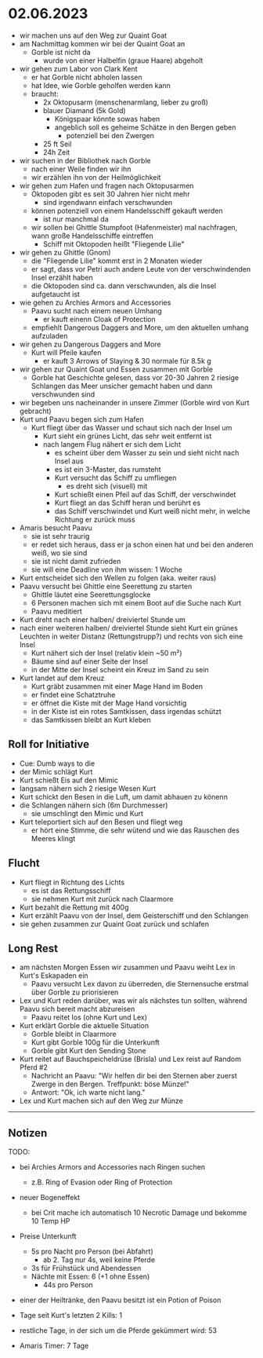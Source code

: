 # 02.06.2023
- wir machen uns auf den Weg zur Quaint Goat
- am Nachmittag kommen wir bei der Quaint Goat an
	- Gorble ist nicht da
		- wurde von einer Halbelfin (graue Haare) abgeholt
- wir gehen zum Labor von Clark Kent
	- er hat Gorble nicht abholen lassen
	- hat Idee, wie Gorble geholfen werden kann
	- braucht:
		- 2x Oktopusarm (menschenarmlang, lieber zu groß)
		- blauer Diamand (5k Gold)
			- Königspaar könnte sowas haben
			- angeblich soll es geheime Schätze in den Bergen geben
				- potenziell bei den Zwergen
		- 25 ft Seil
		- 24h Zeit
- wir suchen in der Bibliothek nach Gorble
	- nach einer Weile finden wir ihn
	- wir erzählen ihn von der Heilmöglichkeit
- wir gehen zum Hafen und fragen nach Oktopusarmen
	- Oktopoden gibt es seit 30 Jahren hier nicht mehr
		- sind irgendwann einfach verschwunden
	- können potenziell von einem Handelsschiff gekauft werden
		- ist nur manchmal da
	- wir sollen bei Ghittle Stumpfoot (Hafenmeister) mal nachfragen, wann große Handelsschiffe eintreffen
		- Schiff mit Oktopoden heißt "Fliegende Lilie"
- wir gehen zu Ghittle (Gnom)
	- die "Fliegende Lilie" kommt erst in 2 Monaten wieder
	- er sagt, dass vor Petri auch andere Leute von der verschwindenden Insel erzählt haben
	- die Oktopoden sind ca. dann verschwunden, als die Insel aufgetaucht ist
- wie gehen zu Archies Armors and Accessories
	- Paavu sucht nach einem neuen Umhang
		- er kauft einenn Cloak of Protection
	- empfiehlt Dangerous Daggers and More, um den aktuellen umhang aufzuladen
- wir gehen zu Dangerous Daggers and More
	- Kurt will Pfeile kaufen
		- er kauft 3 Arrows of Slaying & 30 normale für 8.5k g
- wir gehen zur Quaint Goat und Essen zusammen mit Gorble
	- Gorble hat Geschichte gelesen, dass vor 20-30 Jahren 2 riesige Schlangen das Meer unsicher gemacht haben und dann verschwunden sind
- wir begeben uns nacheinander in unsere Zimmer (Gorble wird von Kurt gebracht)
- Kurt und Paavu begen sich zum Hafen
	- Kurt fliegt über das Wasser und schaut sich nach der Insel um
		- Kurt sieht ein grünes Licht, das sehr weit entfernt ist
		- nach langem Flug nähert er sich dem Licht
			- es scheint über dem Wasser zu sein und sieht nicht nach Insel aus
			- es ist ein 3-Master, das rumsteht
			- Kurt versucht das Schiff zu umfliegen
				- es dreht sich (visuell) mit
			- Kurt schießt einen Pfeil auf das Schiff, der verschwindet
			- Kurt fliegt an das Schiff heran und berührt es
			- das Schiff verschwindet und Kurt weiß nicht mehr, in welche Richtung er zurück muss
- Amaris besucht Paavu
	- sie ist sehr traurig
	- er redet sich heraus, dass er ja schon einen hat und bei den anderen weiß, wo sie sind
	- sie ist nicht damit zufrieden
	- sie will eine Deadline von ihm wissen: 1 Woche
- Kurt entscheidet sich den Wellen zu folgen (aka. weiter raus)
- Paavu versucht bei Ghittle eine Seerettung zu starten
	- Ghittle läutet eine Seerettungsglocke
	- 6 Personen machen sich mit einem Boot auf die Suche nach Kurt
	- Paavu meditiert
- Kurt dreht nach einer halben/ dreiviertel Stunde um
- nach einer weiteren halben/ dreiviertel Stunde sieht Kurt ein grünes Leuchten in weiter Distanz (Rettungstrupp?) und rechts von sich eine Insel
	- Kurt nähert sich der Insel (relativ klein ~50 m²)
	- Bäume sind auf einer Seite der Insel
	- in der Mitte der Insel scheint ein Kreuz im Sand zu sein
- Kurt landet auf dem Kreuz
	- Kurt gräbt zusammen mit einer Mage Hand im Boden
	- er findet eine Schatztruhe
	- er öffnet die Kiste mit der Mage Hand vorsichtig
	- in der Kiste ist ein rotes Samtkissen, dass irgendas schützt
	- das Samtkissen bleibt an Kurt kleben

## Roll for Initiative
- Cue: Dumb ways to die
- der Mimic schlägt Kurt
- Kurt schießt Eis auf den Mimic
- langsam nähern sich 2 riesige Wesen Kurt
- Kurt schickt den Besen in die Luft, um damit abhauen zu könenn
- die Schlangen nähern sich (6m Durchmesser)
	- sie umschlingt den Mimic und Kurt
- Kurt teleportiert sich auf den Besen und fliegt weg
	- er hört eine Stimme, die sehr wütend und wie das Rauschen des Meeres klingt

## Flucht
- Kurt fliegt in Richtung des Lichts
	- es ist das Rettungsschiff
	- sie nehmen Kurt mit zurück nach Claarmore
- Kurt bezahlt die Rettung mit 400g
- Kurt erzählt Paavu von der Insel, dem Geisterschiff und den Schlangen
- sie gehen zusammen zur Quaint Goat zurück und schlafen

## Long Rest
- am nächsten Morgen Essen wir zusammen und Paavu weiht Lex in Kurt's Eskapaden ein
	- Paavu versucht Lex davon zu überreden, die Sternensuche erstmal über Gorble zu priorisieren
- Lex und Kurt reden darüber, was wir als nächstes tun sollten, während Paavu sich bereit macht abzureisen
	- Paavu reitet los (ohne Kurt und Lex)
- Kurt erklärt Gorble die aktuelle Situation
	- Gorble bleibt in Claarmore
	- Kurt gibt Gorble 100g für die Unterkunft
	- Gorble gibt Kurt den Sending Stone
- Kurt reitet auf Bauchspeicheldrüse (Brisla) und Lex reist auf Random Pferd #2
	- Nachricht an Paavu: "Wir helfen dir bei den Sternen aber zuerst Zwerge in den Bergen. Treffpunkt: böse Münze!"
	- Antwort: "Ok, ich warte nicht lang."
- Lex und Kurt machen sich auf den Weg zur Münze

---
## Notizen
TODO:
- bei Archies Armors and Accessories nach Ringen suchen
	- z.B. Ring of Evasion oder Ring of Protection

- neuer Bogeneffekt
	- bei Crit mache ich automatisch 10 Necrotic Damage und bekomme 10 Temp HP

- Preise Unterkunft
	- 5s pro Nacht pro Person (bei Abfahrt)
		- ab 2. Tag nur 4s, weil keine Pferde
	- 3s für Frühstück und Abendessen
	- Nächte mit Essen: 6 (+1 ohne Essen)
		- 44s pro Person

- einer der Heiltränke, den Paavu besitzt ist ein Potion of Poison

- Tage seit Kurt's letzten 2 Kills: 1
- restliche Tage, in der sich um die Pferde gekümmert wird: 53
- Amaris Timer: 7 Tage